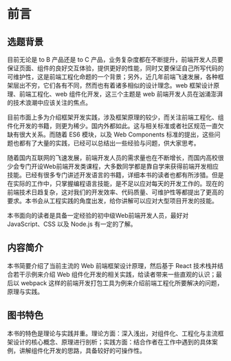 # 前言

## 选题背景

目前无论是 to B 产品还是 to C 产品，业务复杂度都在不断提升，前端开发人员要保证页面、组件的良好交互体验，提供更好的性能，同时又要保证自己所写代码的可维护性，这是前端工程化命题的一个背景；另外，近几年前端飞速发展，各种框架层出不穷，它们各有不同，然而也有着诸多相似的设计理念。web 框架设计原理、前端工程化、web 组件化开发，这三个主题是 web 前端开发人员在汹涌澎湃的技术浪潮中应该关注的焦点。

目前市面上多为介绍框架开发实践，涉及框架原理的较少，而关注前端工程化、组件化开发的书籍，则更为稀少。国内外都如此。这与相关标准或者社区规范一直欠缺有很大关系。而随着 ES6 模块，以及 Web Components 标准的提出，这些问题也都有了大量的实践，已经可以总结出一些经验与问题，供大家思考。

随着国内互联网的飞速发展，前端开发人员的需求量也在不断增长，而国内高校很少会专门开设Web前端开发类课程，大多数同学都是靠自学来获得前端开发相应技能。已经有很多专门讲述开发语言的书籍，详细本书的读者也都有所涉猎。但是在实际的工作中，只掌握编程语言技能，是不足以应对每天的开发工作的。现在的前端技术日趋复杂，这对我们的开发效率、代码质量、可维护性等都提出了更高的要求。本书会从工程实践的角度出发，给你讲解可以应对大型项目开发的技能。

本书面向的读者是具备一定经验的初中级Web前端开发人员，最好对 JavaScript、CSS 以及 Node.js 有一定的了解。

## 内容简介

本书简要介绍了当前主流的 Web 前端框架设计原理，然后基于 React 技术栈并结合若干示例来介绍 Web 组件化开发的相关实践，给读者带来一些直观的认识；最后以 webpack 这样的前端开发打包工具为例来介绍前端工程化所要解决的问题，原理与实践。

## 图书特色

本书的特色是理论与实践并重。理论方面：深入浅出，对组件化、工程化与主流框架设计的核心概念、原理进行剖析；实践方面：结合作者在工作中遇到的具体案例，讲解组件化开发的思路，具备较好的可操作性。
